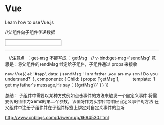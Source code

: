 # Vue
Learn how to use Vue.js


//父组件向子组件传递数据
<div id="app">
   <input v-model="sendMsg">
   <hr/> 
   <child v-bind:get-msg='sendMsg'></child>  //注意点  ：get-msg 不能写成 ：getMsg
   // v-bind:get-msg='sendMsg' 意思是：将父组件的sendMsg 绑定给子组件，子组件通过 props 来接收
</div>


new Vue({
    el: '#app',
    data: {
        sendMsg: 'I am father ,you are my son ! Do you understand?'
    },
    components: {
        Child: {
            props: ['getMsg'],
            template: '<span>I get my father's message,He say：{{getMsg}}</span>'
        }
    }
})


总结：
   子组件中需要以某种方式例如点击事件的方法来触发一个自定义事件
   将需要传的值作为$emit的第二个参数，该值将作为实参传给响应自定义事件的方法
   在父组件中注册子组件并在子组件标签上绑定对自定义事件的监听
   
   
   http://www.cnblogs.com/daiwenru/p/6694530.html
